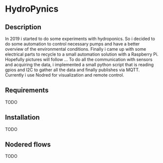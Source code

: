 # HydroPynics

## Description
In 2019 i started to do some experiments with hydroponics. So i decided to do some automation to control necessary pumps and have a better overview of the environmental conditions. Finally i came up with some electrical parts to recycle to a small automation solution with a Raspberry Pi. Hopefully pictures will follow ...
To do all the communication with sensors and acquiring the data, i implemented a small python script that is reading gpios and I2C to gather all the data and finally publishes via MQTT. Currently i use Nodred for visualization and remote control.

## Requirements

TODO

## Installation

TODO

## Nodered flows

TODO
